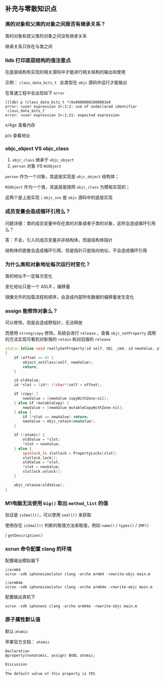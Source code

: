 ## 补充与零散知识点

### 类的对象和父类的对象之间是否有继承关系？

类的对象和其父类的对象之间没有继承关系

继承关系只存在与类之间



### lldb 打印底层结构的值注意点

在底层结构有实现的相关源码中才能进行相关结构的输出和使用

示例： `class_data_bits_t ` 此类型在 `objc` 源码中运行才能输出

在普通工程中会出现如下 `error`

```shell
(lldb) p (class_data_bits_t *)0x00000001000083e0
error: <user expression 3>:1:2: use of undeclared identifier `class_data_bits_t`
error: <user expression 3>:1:21: expected expression

```



x/4gx 查看内存

p/x 查看地址



### objc_object VS objc_class

1. `objc_class` 继承于 `objc_object`
2. `person` 对象 VS `NSObject` 

`person` 作为一个对象，其底层实现是 `objc_object` 结构体；

`NSObject` 作为一个类，其底层是按照 `objc_class` 为模板实现的；

这两个是上层实现；`objc_xxx` 是 `objc` 源码中的底层实现



### 成员变量会造成循环引用么？

问题详细：类的成员变量中存在类的对象或者子类的对象，这样会造成循环引用么？

答：不会，引入的成员变量并非结构体，而是结构体指针

结构体的嵌套会造成循环引用，但是指针只是指向地址，不会造成循环引用



### 为什么类和对象地址每次运行时变化？

类的地址不一定每次变化

变化地址只是一个 ASLR ，偏移量 

镜像文件的加载流程和顺序，会造成内部所有数据的偏移量发生变化



### assign 能修饰对象么？

可以修饰，但是会造成野指针，无法释放

而使用 `strong/copy`  修饰，系统会进行 `release` ，查看 `objc_setProperty` 调用的方法实现可看到对新值的 `retain` 和对旧值的 `release` 

```C++
static inline void reallySetProperty(id self, SEL _cmd, id newValue, ptrdiff_t offset, bool atomic, bool copy, bool mutableCopy)
{
    if (offset == 0) {
        object_setClass(self, newValue);
        return;
    }

    id oldValue;
    id *slot = (id*) ((char*)self + offset);

    if (copy) {
        newValue = [newValue copyWithZone:nil];
    } else if (mutableCopy) {
        newValue = [newValue mutableCopyWithZone:nil];
    } else {
        if (*slot == newValue) return;
        newValue = objc_retain(newValue);
    }

    if (!atomic) {
        oldValue = *slot;
        *slot = newValue;
    } else {
        spinlock_t& slotlock = PropertyLocks[slot];
        slotlock.lock();
        oldValue = *slot;
        *slot = newValue;        
        slotlock.unlock();
    }

    objc_release(oldValue);
}
```



### M1电脑无法使用 `big()` 取出 `method_list` 的值

验证是 `isSmall()`，可以使用 `small()` 来获取

使用存在  `isSmall()` 判断的取值方法来取值，例如 `name()` / `types()` / `IMP()` 

/ `getDescription()` 

### xcrun 命令配置 clang 的环境

配置输出模拟器下

```shell
//arm64
xcrun -sdk iphonesimulator clang -arche arm64 -rewrite-objc main.m

//arm64e
xcrun -sdk iphonesimulator clang -arche arm64e -rewrite-objc main.m
```

配置输出真机下

```shell
xcrun -sdk iphoneos clang -arche arm64e -rewrite-objc main.m
```

### 原子属性默认值

默认 `atomic` 

苹果官方文档： `atomic`

```tex
Declaration
@property(nonatomic, assign) BOOL atomic;

Discussion
...
The default value of this property is YES
```



